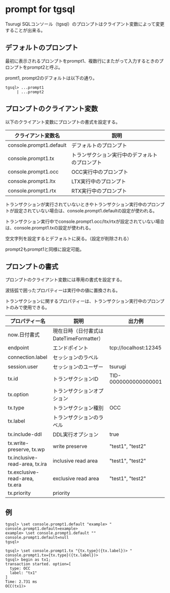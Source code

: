 # prompt for tgsql

Tsurugi SQLコンソール（tgsql）のプロンプトはクライアント変数によって変更することが出来る。



## デフォルトのプロンプト

最初に表示されるプロンプトをprompt1、複数行にまたがって入力するときのプロンプトをprompt2と呼ぶ。

promt1, prompt2のデフォルトは以下の通り。

```
tgsql> ...prompt1
     | ...prompt2
```



## プロンプトのクライアント変数

以下のクライアント変数にプロンプトの書式を設定する。

| クライアント変数名      | 説明                                           |
| ----------------------- | ---------------------------------------------- |
| console.prompt1.default | デフォルトのプロンプト                         |
| console.prompt1.tx      | トランザクション実行中のデフォルトのプロンプト |
| console.prompt1.occ     | OCC実行中のプロンプト                          |
| console.prompt1.ltx     | LTX実行中のプロンプト                          |
| console.prompt1.rtx     | RTX実行中のプロンプト                          |

トランザクションが実行されていないときやトランザクション実行中のプロンプトが設定されていない場合は、console.prompt1.defaultの設定が使われる。

トランザクション実行中でconsole.prompt1.occ/ltx/rtxが設定されていない場合は、console.prompt1.txの設定が使われる。

空文字列を設定するとデフォルトに戻る。（設定が削除される）

prompt2もprompt1と同様に設定可能。



## プロンプトの書式

プロンプトのクライアント変数には専用の書式を設定する。

波括弧で囲ったプロパティーは実行中の値に置換される。

トランザクションに関するプロパティーは、トランザクション実行中のプロンプトのみで使用できる。

| プロパティー名                 | 説明                                    | 出力例                |
| ------------------------------ | --------------------------------------- | --------------------- |
| now.日付書式                   | 現在日時（日付書式はDateTimeFormatter） |                       |
| endpoint                       | エンドポイント                          | tcp://localhost:12345 |
| connection.label               | セッションのラベル                      |                       |
| session.user                   | セッションのユーザー                    | tsurugi               |
| tx.id                          | トランザクションID                      | TID-0000000000000001  |
| tx.option                      | トランザクションオプション              |                       |
| tx.type                        | トランザクション種別                    | OCC                   |
| tx.label                       | トランザクションのラベル                |                       |
| tx.include-ddl                 | DDL実行オプション                       | true                  |
| tx.write-preserve, tx.wp       | write preserve                          | "test1", "test2"      |
| tx.inclusive-read-area, tx.ira | inclusive read area                     | "test1", "test2"      |
| tx.exclusive-read-area, tx.era | exclusive read area                     | "test1", "test2"      |
| tx.priority                    | priority                                |                       |



## 例

```
tgsql> \set console.prompt1.default "example> "
console.prompt1.default=example>
example> \set console.prompt1.default ""
console.prompt1.default=null
tgsql>
```

```
tgsql> \set console.prompt1.tx "{tx.type}({tx.label})> "
console.prompt1.tx={tx.type}({tx.label})>
tgsql> begin as tx1;
transaction started. option=[
  type: OCC
  label: "tx1"
]
Time: 2.731 ms
OCC(tx1)>
```

